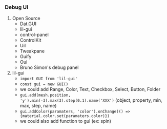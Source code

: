 ### Debug UI
1. Open Source
    - Dat.GUI
    - lil-gui
    - control-panel
    - ControlKit
    - Uil
    - Tweakpane
    - Guify
    - Oui
    - Bruno Simon's debug panel
2. lil-gui
    - `import GUI from 'lil-gui'`
    - `const gui = new GUI()`
    - we could add Range, Color, Text, Checkbox, Select, Button, Folder
    - `gui.add(mesh.position, 'y').min(-3).max(3).step(0.1).name('XXX')` (object, property, min, max, step, name)
    - `gui.addColor(paramaters, 'color').onChange(() => {material.color.set(paramaters.color)})`
    - we could also add function to gui (ex: spin)